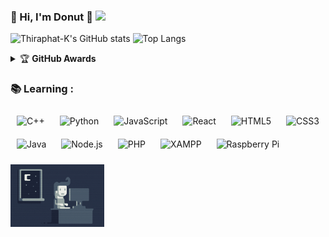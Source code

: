 ### 👋 Hi, I'm Donut :doughnut: ![](https://komarev.com/ghpvc/?username=Thiraphat-K&label=PROFILE+VIEWS)
![Thiraphat-K's GitHub stats](https://github-readme-stats.vercel.app/api?username=Thiraphat-K&show_icons=true&theme=great-gatsby)
![Top Langs](https://github-readme-stats.vercel.app/api/top-langs/?username=Thiraphat-K&theme=great-gatsby&layout=compact&langs_count=8)

<details>
    <summary>&#127942 <b>GitHub Awards</b></summary><br/>

![Github Trophy](https://github-profile-trophy.vercel.app/?username=Thiraphat-K)

</details>

### :books: Learning :
<p>
<img style="margin: 10px" src="https://profilinator.rishav.dev/skills-assets/cplusplus-original.svg" alt="C++" height="25"/> 
<img style="margin: 10px" src="https://profilinator.rishav.dev/skills-assets/python-original.svg" alt="Python" height="25"/> 
<img style="margin: 10px" src="https://profilinator.rishav.dev/skills-assets/javascript-original.svg" alt="JavaScript" height="25"/> 
<img style="margin: 10px" src="https://profilinator.rishav.dev/skills-assets/react-original-wordmark.svg" alt="React" height="25"/> 
<img style="margin: 10px" src="https://profilinator.rishav.dev/skills-assets/html5-original-wordmark.svg" alt="HTML5" height="25"/>
<img style="margin: 10px" src="https://profilinator.rishav.dev/skills-assets/css3-original-wordmark.svg" alt="CSS3" height="25"/> 
<img style="margin: 10px" src="https://profilinator.rishav.dev/skills-assets/java-original-wordmark.svg" alt="Java" height="25"/> 
<img style="margin: 10px" src="https://profilinator.rishav.dev/skills-assets/nodejs-original-wordmark.svg" alt="Node.js" height="25"/> 
<img style="margin: 10px" src="https://profilinator.rishav.dev/skills-assets/php-original.svg" alt="PHP" height="25"/> 
<img style="margin: 10px" src="https://profilinator.rishav.dev/skills-assets/xampp.png" alt="XAMPP" height="25"/> 
<img style="margin: 10px" src="https://profilinator.rishav.dev/skills-assets/raspberrypi.png" alt="Raspberry Pi" height="25"/>
 <div>
   <img alt="Night Coding" src="https://raw.githubusercontent.com/AVS1508/AVS1508/master/assets/Night-Coding.gif" width="150" height="100"/>
   </div>
  </p>

